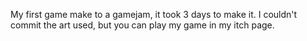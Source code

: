 My first game make to a gamejam, it took 3 days to make it.
I couldn't commit the art used, but you can play my game in my itch page.
